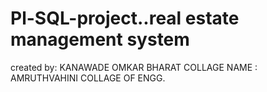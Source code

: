 # Pl-SQL-project..real estate management system
created by: KANAWADE OMKAR BHARAT
COLLAGE NAME : AMRUTHVAHINI COLLAGE OF ENGG.


